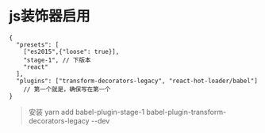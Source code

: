 # js装饰器启用
```
{
  "presets": [
    ["es2015",{"loose": true}],
    "stage-1", // 下版本
    "react"
  ],
  "plugins": ["transform-decorators-legacy", "react-hot-loader/babel"] 
    // 第一个就是，确保写在第一个
}
```
> 安装 yarn add babel-plugin-stage-1 babel-plugin-transform-decorators-legacy --dev